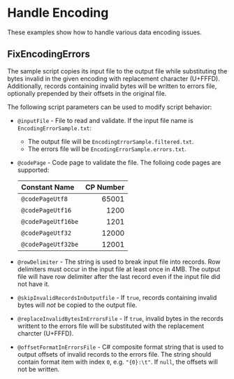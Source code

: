 # Handle Encoding
These examples show how to handle various data encoding issues.

## FixEncodingErrors
The sample script copies its input file to the output file while
substituting the bytes invalid in the given encoding with replacement
character (U+FFFD). Additionally, records containing invalid bytes will
be written to errors file, optionally prepended by their offsets in the
original file.

The following script parameters can be used to modify script behavior:

- `@inputFile` - File to read and validate. If the input file name
is `EncodingErrorSample.txt`:
  - The output file will be `EncodingErrorSample.filtered.txt`.
  - The errors file will be `EncodingErrorSample.errors.txt`.

- `@codePage` - Code page to validate the file. The folloing code pages
are supported:

  | Constant Name      | CP Number |
  | :---               |      ---: |
  | `@codePageUtf8`    |     65001 |
  | `@codePageUtf16`   |      1200 |
  | `@codePageUtf16be` |      1201 |
  | `@codePageUtf32`   |     12000 |
  | `@codePageUtf32be` |     12001 |

- `@rowDelimiter` - The string is used to break input file into records.
Row delimiters must occur in the input file at least once in 4MB. The
output file will have row delimiter after the last record even if the
input file did not have it.

- `@skipInvalidRecordsInOutputfile` - If `true`, records containing
invalid bytes will _not_ be copied to the output file.

- `@replaceInvalidBytesInErrorsFile` - If `true`, invalid bytes in the
records writtent to the errors file will be substituted with the
replacement charcter (U+FFFD).

- `@offsetFormatInErrorsFile` - C# composite format string that is used
to output offsets of invalid records to the errors file. The string
should contain format item with index `0`, e.g. `"{0}:\t"`. If `null`,
the offsets will not be written.

